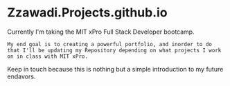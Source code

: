 # Zzawadi.Projects.github.io

Currently I'm taking the MIT xPro Full Stack Developer bootcamp. 
  
    My end goal is to creating a powerful portfolio, and inorder to do that I'll be updating my Repository depending on what projects I work on in class with MIT xPro. 
  Keep in touch because this is nothing but a simple introduction to my future endavors. 
